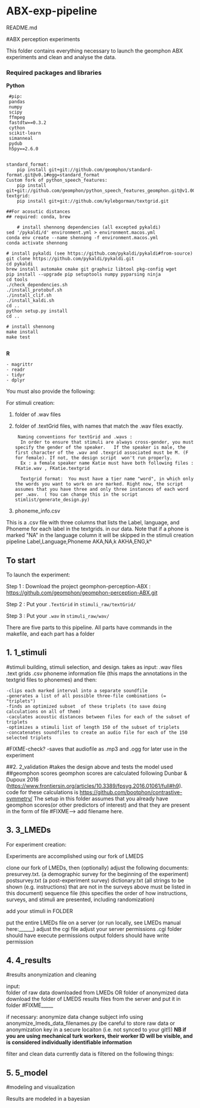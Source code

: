 # ABX-exp-pipeline
README.md


#ABX perception experiments

This folder contains everything necessary to launch the geomphon ABX experiments and clean and analyse the data.


### Required packages and libraries


**Python**

```
 #pip: 
 pandas
 numpy
 scipy 
 ffmpeg
 fastdtw==0.3.2 
 cython
 scikit-learn
 simanneal
 pydub
 h5py==2.6.0


standard_format:
 	pip install git+git://github.com/geomphon/standard-format.git@v0.1#egg=standard_format
Custom fork of python_speech_features:
 	pip install git+git://github.com/geomphon/python_speech_features_geomphon.git@v1.0GEOMPH#egg=python_speech_features
textgrid:   	
	pip install git+git://github.com/kylebgorman/textgrid.git
	
##For acosutic distances
## required: conda, brew 

	# install shennong dependencies (all excepted pykaldi)
sed '/pykaldi/d' environment.yml > environment.macos.yml
conda env create --name shennong -f environment.macos.yml
conda activate shennong

# install pykaldi (see https://github.com/pykaldi/pykaldi#from-source)
git clone https://github.com/pykaldi/pykaldi.git
cd pykaldi
brew install automake cmake git graphviz libtool pkg-config wget
pip install --upgrade pip setuptools numpy pyparsing ninja
cd tools
./check_dependencies.sh
./install_protobuf.sh
./install_clif.sh
./install_kaldi.sh
cd ..
python setup.py install
cd ..

# install shennong
make install
make test
	
```


**R**

```
- magrittr
- readr
- tidyr
- dplyr
```

You must also provide the following: 

For stimuli creation: 
1) folder of .wav files 
2) folder of .textGrid files, with names that match the .wav files exactly. 

		Naming conventions for textGrid and .wavs :
		 In order to ensure that stimuli are always cross-gender, you must specify the gender of the speaker.   If the speaker is male, the first character of the .wav and .texgrid associated must be M. (F for female). If not, the design script  won't run properly.   
		 Ex : a female speaker name Katie must have both following files : FKatie.wav , FKatie.textgrid

		 Textgrid format:  You must have a tier name "word", in which only the words you want to work on are marked. Right now, the script assumes that you have three and only three instances of each word per .wav.  ( You can change this in the script stimlist/generate_design.py)

3) phoneme_info.csv

This is a .csv file with three columns that lists the Label, language, and Phoneme for each label in the textgrids. in our data. Note that if a phone is marked "NA" in the language column it will be skipped in the stimuli creation pipeline 
		Label,Language,Phoneme
		AKA,NA,k
		AKHA,ENG,kʰ



## To start

To launch the experiment:  

Step 1 : Download the project geomphon-perception-ABX : https://github.com/geomphon/geomphon-perception-ABX.git

Step 2 : Put your `.TextGrid` in `stimuli_raw/textGrid/` 

Step 3 : Put your `.wav` in `stimuli_raw/wav/` 



There are five parts to this pipeline.  All parts have commands in the makefile, and each part has a folder


## 1. 1_stimuli 
#stimuli building, stimuli selection, and design. 
       takes as input: 
       		.wav files 
       		.text grids 
       		.csv phoneme information file (this maps the annotations in the textgrid files to phonemes)
    and then: 

	-clips each marked interval into a separate soundfile
	-generates a list of all possible three-file combinations (= "triplets")
	-finds an optimized subset  of these triplets (to save doing calculations on all of them)
	-caculates acoustic distances between files for each of the subset of triplets
	-optimizes a stimuli list of length 150 of the subset of triplets
	-concatenates soundfiles to create an audio file for each of the 150 selected triplets
#FIXME-check?	-saves that audiofile as .mp3 and .ogg for later use in the experiment


##2. 2_validation
#takes the design above and tests the model used 
 ##geomphon scores 
geomphon scores are calculated following  Dunbar & Dupoux 2016 (https://www.frontiersin.org/articles/10.3389/fpsyg.2016.01061/full#h9). 
code for these calculations is 
https://github.com/bootphon/contrastive-symmetry/
The setup in this folder assumes that you already have geomphon scores(or other predictors of interest)
and that they are present in the form of file 
#FIXME--> add filename here. 


## 3. 3_LMEDs 

For experiment creation: 

Experiments are accomplished using  our fork of LMEDS 

clone our fork of LMEDs, 
then (optionally) adjust the following documents: 
	presurvey.txt. (a demographic survey for the beginning of the experiment)
	postsurvey.txt (a post-experiment survey)
	dictionary.txt (all strings to be shown (e.g. instructions) that are not in the surveys above must be listed in this document)
	sequence file  (this specifies the order of how instructions, surveys, and stimuli are presented, including randomization)


add your stimuli in 
	FOLDER

put the entire LMEDs file on a server (or run locally, see LMEDs manual here:______)
	adjust the cgi file 
	adjust your server permissions 
		.cgi folder should have execute permissions 
		output folders  should have write permission 


## 4. 4_results 
#results anonymization and cleaning 

input:  
  folder of raw data downloaded from LMEDs OR folder of anonymized data 
  download the folder of LMEDS results files from the server and put it in folder #FIXME_____

 if necessary: anonymize data 
	change subject info using anonymize_lmeds_data_filenames.py
	(be careful to store raw data or anonymization key in a secure locaiton (i.e. not synced to your git!))
	**NB if you are using mechanical turk workers, their worker ID will be visible, and is considered individually identifiable information**

filter and clean data 
 	currently data is filtered on the following things: 



## 5. 5_model
#modeling  and visualization

 Results are modeled in a bayesian